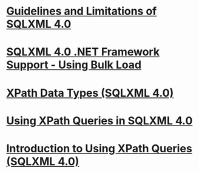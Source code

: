 # [Guidelines and Limitations of SQLXML 4.0](guidelines-and-limitations-of-sqlxml-4-0.md)
# [SQLXML 4.0 .NET Framework Support - Using Bulk Load](sqlxml-4-0-net-framework-support-using-bulk-load.md)
# [XPath Data Types (SQLXML 4.0)](xpath-data-types-sqlxml-4-0.md)
# [Using XPath Queries in SQLXML 4.0](using-xpath-queries-in-sqlxml-4-0.md)
# [Introduction to Using XPath Queries (SQLXML 4.0)](introduction-to-using-xpath-queries-sqlxml-4-0.md)
